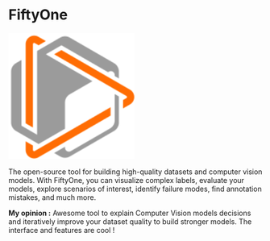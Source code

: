 # FiftyOne

<img src="../img/fiftyone.png" alt="fiftyone_logo" width="250"/>

The open-source tool for building high-quality datasets and computer vision models. With FiftyOne, you can visualize complex labels, evaluate your models, explore scenarios of interest, identify failure modes, find annotation mistakes, and much more.

**My opinion :** Awesome tool to explain Computer Vision models decisions and iteratively improve your dataset quality to build stronger models. The interface and features are cool !